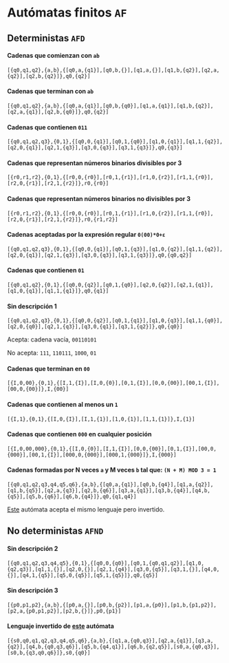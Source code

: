 # Autómatas finitos `AF`

## Deterministas `AFD`

#### Cadenas que comienzan con `ab`

```plaintext
[{q0,q1,q2},{a,b},{[q0,a,{q1}],[q0,b,{}],[q1,a,{}],[q1,b,{q2}],[q2,a,{q2}],[q2,b,{q2}]},q0,{q2}]
```

#### Cadenas que terminan con `ab`

```plaintext
[{q0,q1,q2},{a,b},{[q0,a,{q1}],[q0,b,{q0}],[q1,a,{q1}],[q1,b,{q2}],[q2,a,{q1}],[q2,b,{q0}]},q0,{q2}]
```

#### Cadenas que contienen `011`

```plaintext
[{q0,q1,q2,q3},{0,1},{[q0,0,{q1}],[q0,1,{q0}],[q1,0,{q1}],[q1,1,{q2}],[q2,0,{q1}],[q2,1,{q3}],[q3,0,{q3}],[q3,1,{q3}]},q0,{q3}]
```

#### Cadenas que representan números binarios divisibles por 3

```plaintext
[{r0,r1,r2},{0,1},{[r0,0,{r0}],[r0,1,{r1}],[r1,0,{r2}],[r1,1,{r0}],[r2,0,{r1}],[r2,1,{r2}]},r0,{r0}]
```

#### Cadenas que representan números binarios **no** divisibles por 3

```text
[{r0,r1,r2},{0,1},{[r0,0,{r0}],[r0,1,{r1}],[r1,0,{r2}],[r1,1,{r0}],[r2,0,{r1}],[r2,1,{r2}]},r0,{r1,r2}]
```

#### Cadenas aceptadas por la expresión regular `0(00)*0+ε`

```text
[{q0,q1,q2,q3},{0,1},{[q0,0,{q1}],[q0,1,{q3}],[q1,0,{q2}],[q1,1,{q2}],[q2,0,{q1}],[q2,1,{q3}],[q3,0,{q3}],[q3,1,{q3}]},q0,{q0,q2}]
```

#### Cadenas que contienen `01`

```text
[{q0,q1,q2},{0,1},{[q0,0,{q2}],[q0,1,{q0}],[q2,0,{q2}],[q2,1,{q1}],[q1,0,{q1}],[q1,1,{q1}]},q0,{q1}]
```

#### Sin descripción 1

```text
[{q0,q1,q2,q3},{0,1},{[q0,0,{q2}],[q0,1,{q1}],[q1,0,{q3}],[q1,1,{q0}],[q2,0,{q0}],[q2,1,{q3}],[q3,0,{q1}],[q3,1,{q2}]},q0,{q0}]
```

Acepta: cadena vacía, `00110101`

No acepta: `111`, `110111`, `1000`, `01`

#### Cadenas que terminan en `00`

```text
[{I,0,00},{0,1},{[I,1,{I}],[I,0,{0}],[0,1,{I}],[0,0,{00}],[00,1,{I}],[00,0,{00}]},I,{00}]
```

#### Cadenas que contienen al menos un `1`

```text
[{I,1},{0,1},{[I,0,{I}],[I,1,{1}],[1,0,{1}],[1,1,{1}]},I,{1}]
```

#### Cadenas que contienen `000` en cualquier posición

```text
[{I,0,00,000},{0,1},{[I,0,{0}],[I,1,{I}],[0,0,{00}],[0,1,{I}],[00,0,{000}],[00,1,{I}],[000,0,{000}],[000,1,{000}]},I,{000}]
```

#### Cadenas formadas por N veces `a` y M veces `b` tal que: `(N + M) MOD 3 = 1`

```text
[{q0,q1,q2,q3,q4,q5,q6},{a,b},{[q0,a,{q1}],[q0,b,{q4}],[q1,a,{q2}],[q1,b,{q5}],[q2,a,{q3}],[q2,b,{q6}],[q3,a,{q1}],[q3,b,{q4}],[q4,b,{q5}],[q5,b,{q6}],[q6,b,{q4}]},q0,{q1,q4}]
```

[Este](#lenguaje-invertido-de-este-autómata) autómata acepta el mismo lenguaje pero invertido.

## No deterministas `AFND`

#### Sin descripción 2

```text
[{q0,q1,q2,q3,q4,q5},{0,1},{[q0,0,{q0}],[q0,1,{q0,q1,q2}],[q1,0,{q2,q3}],[q1,1,{}],[q2,0,{}],[q2,1,{q4}],[q3,0,{q5}],[q3,1,{}],[q4,0,{}],[q4,1,{q5}],[q5,0,{q5}],[q5,1,{q5}]},q0,{q5}]
```

#### Sin descripción 3

```text
[{p0,p1,p2},{a,b},{[p0,a,{}],[p0,b,{p2}],[p1,a,{p0}],[p1,b,{p1,p2}],[p2,a,{p0,p1,p2}],[p2,b,{}]},p0,{p1}]
```

#### Lenguaje invertido de [este](#cadenas-formadas-por-n-veces-a-y-m-veces-b-tal-que-n--m-mod-3--1) autómata

```text
[{s0,q0,q1,q2,q3,q4,q5,q6},{a,b},{[q1,a,{q0,q3}],[q2,a,{q1}],[q3,a,{q2}],[q4,b,{q0,q3,q6}],[q5,b,{q4,q1}],[q6,b,{q2,q5}],[s0,a,{q0,q3}],[s0,b,{q3,q0,q6}]},s0,{q0}]
```
